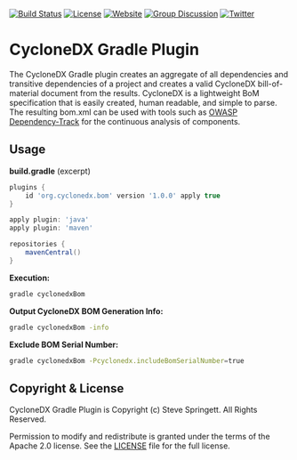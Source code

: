 [![Build Status](https://travis-ci.org/CycloneDX/cyclonedx-gradle-plugin.svg?branch=master)](https://travis-ci.org/CycloneDX/cyclonedx-gradle-plugin)
[![License](https://img.shields.io/badge/license-Apache%202.0-brightgreen.svg)][License]
[![Website](https://img.shields.io/badge/https://-cyclonedx.org-blue.svg)](https://cyclonedx.org/)
[![Group Discussion](https://img.shields.io/badge/discussion-groups.io-blue.svg)](https://groups.io/g/CycloneDX)
[![Twitter](https://img.shields.io/twitter/url/http/shields.io.svg?style=social&label=Follow)](https://twitter.com/CycloneDX_Spec)


# CycloneDX Gradle Plugin
The CycloneDX Gradle plugin creates an aggregate of all dependencies and transitive dependencies of a project 
and creates a valid CycloneDX bill-of-material document from the results. CycloneDX is a lightweight BoM 
specification that is easily created, human readable, and simple to parse. The resulting bom.xml can be used
with tools such as [OWASP Dependency-Track](https://dependencytrack.org/) for the continuous analysis of components.

## Usage
__build.gradle__ (excerpt)
```groovy
plugins {
    id 'org.cyclonedx.bom' version '1.0.0' apply true
}

apply plugin: 'java'
apply plugin: 'maven'

repositories {
    mavenCentral()
}
```

__Execution:__
```bash
gradle cyclonedxBom
```

__Output CycloneDX BOM Generation Info:__
```bash
gradle cyclonedxBom -info
```

__Exclude BOM Serial Number:__
```bash
gradle cyclonedxBom -Pcyclonedx.includeBomSerialNumber=true
```

## Copyright & License
CycloneDX Gradle Plugin is Copyright (c) Steve Springett. All Rights Reserved.

Permission to modify and redistribute is granted under the terms of the Apache 2.0 license. See the [LICENSE] file for the full license.

[License]: https://github.com/CycloneDX/cyclonedx-gradle-plugin/blob/master/LICENSE
